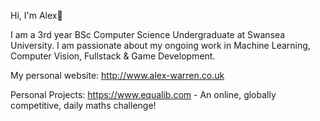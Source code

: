 Hi, I'm Alex👋

I am a 3rd year BSc Computer Science Undergraduate at Swansea University.
I am passionate about my ongoing work in Machine Learning, Computer Vision, Fullstack & Game Development.

My personal website:
http://www.alex-warren.co.uk

Personal Projects:
https://www.equalib.com - An online, globally competitive, daily maths challenge!
